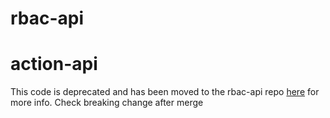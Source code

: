 # rbac-api

# action-api

This code is deprecated and has been moved to the rbac-api repo [here](https://github.com/scottdickerson/rbac-api) for more info. Check breaking change after merge
